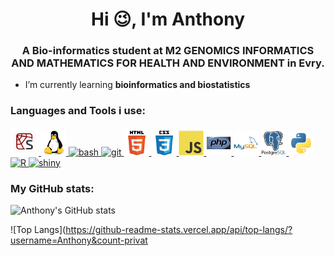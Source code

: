 <h1 align="center">Hi 😉, I'm Anthony</h1>
<h3 align="center">A Bio-informatics student at M2 GENOMICS INFORMATICS AND MATHEMATICS FOR HEALTH AND ENVIRONMENT in Evry.</h3>

- I’m currently learning **bioinformatics and biostatistics**

<h3 align="left">Languages and Tools i use:</h3>

<p align="left"> <a href="https://www.spyder-ide.org/" target="_blank" rel="noreferrer"> <img src="https://github.com/spyder-ide/spyder/blob/master/spyder/images/spyder.svg" alt="spyder" width="45" height="45"/> </a>  <a href="https://www.linux.org/" target="_blank" rel="noreferrer"> <img src="https://raw.githubusercontent.com/devicons/devicon/master/icons/linux/linux-original.svg" alt="linux" width="40" height="40"/> </a> <a href="https://www.gnu.org/software/bash/" target="_blank" rel="noreferrer"> <img src="https://www.vectorlogo.zone/logos/gnu_bash/gnu_bash-icon.svg" alt="bash" width="40" height="40"/> </a> <a href="https://git-scm.com/" target="_blank" rel="noreferrer"> <img src="https://www.vectorlogo.zone/logos/git-scm/git-scm-icon.svg" alt="git" width="40" height="40"/> </a> <a href="https://www.w3.org/html/" target="_blank" rel="noreferrer"> <img src="https://raw.githubusercontent.com/devicons/devicon/master/icons/html5/html5-original-wordmark.svg" alt="html5" width="40" height="40"/> </a> <a href="https://www.w3schools.com/css/" target="_blank" rel="noreferrer"> <img src="https://raw.githubusercontent.com/devicons/devicon/master/icons/css3/css3-original-wordmark.svg" alt="css3" width="40" height="40"/> </a> <a href="https://developer.mozilla.org/en-US/docs/Web/JavaScript" target="_blank" rel="noreferrer"> <img src="https://raw.githubusercontent.com/devicons/devicon/master/icons/javascript/javascript-original.svg" alt="javascript" width="40" height="40"/> </a> <a href="https://www.php.net" target="_blank" rel="noreferrer"> <img src="https://raw.githubusercontent.com/devicons/devicon/master/icons/php/php-original.svg" alt="php" width="40" height="40"/> </a> <a href="https://www.mysql.com/" target="_blank" rel="noreferrer"> <img src="https://raw.githubusercontent.com/devicons/devicon/master/icons/mysql/mysql-original-wordmark.svg" alt="mysql" width="40" height="40"/> </a> <a href="https://www.postgresql.org" target="_blank" rel="noreferrer"> <img src="https://raw.githubusercontent.com/devicons/devicon/master/icons/postgresql/postgresql-original-wordmark.svg" alt="postgresql" width="40" height="40"/> </a> <a href="https://www.python.org" target="_blank" rel="noreferrer"> <img src="https://raw.githubusercontent.com/devicons/devicon/master/icons/python/python-original.svg" alt="python" width="40" height="40"/> </a> <a href="https://www.rstudio.com/" target="_blank" rel="noreferrer"> <img src="https://www.vectorlogo.zone/logos/r-project/r-project-icon.svg" alt="R" width="40" height="40"/> </a> <a href="https://shiny.rstudio.com/" target="_blank" rel="noreferrer"> <img src="https://rstudio-education.github.io/shiny-course/images/shiny.png" alt="shiny" width="38" height="38"/> </a></p>


<h3 align="left">My GitHub stats:</h3>

![Anthony's GitHub stats](https://github-readme-stats.vercel.app/api?username=Anthony&count_private=true&include_all_commits=true&theme=tokyonight)


![Top Langs](https://github-readme-stats.vercel.app/api/top-langs/?username=Anthony&count-privat
